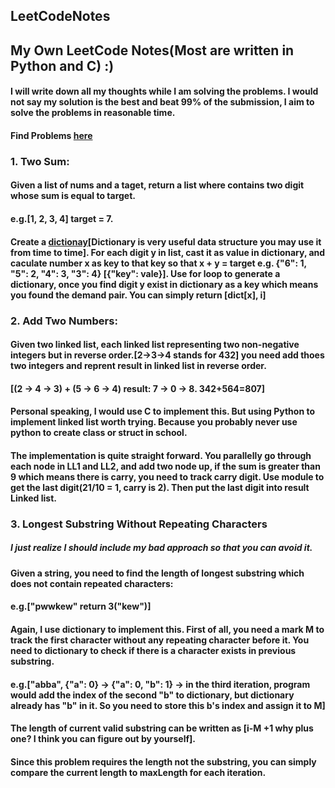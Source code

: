 ## LeetCodeNotes
## My Own LeetCode Notes(Most are written in Python and C) :)
#### I will write down all my thoughts while I am solving the problems. I would not say my solution is the best and beat 99% of the submission, I aim to solve the problems in reasonable time.
#### Find Problems [here](https://leetcode.com/problemset/all/)
### 1. Two Sum:
#### Given a list of nums and a taget, return a list where contains two digit whose sum is equal to target.
#### e.g.[1, 2, 3, 4] target = 7.
#### Create a [dictionay](https://docs.python.org/3/tutorial/datastructures.html)[Dictionary is very useful data structure you may use it from time to time]. For each digit y in list, cast it as value in dictionary, and caculate number x as key to that key so that x + y = target e.g. {"6": 1, "5": 2, "4": 3, "3": 4} [{"key": vale}]. Use for loop to generate a dictionary, once you find digit y exist in dictionary as a key which means you found the demand pair. You can simply return [dict[x], i]
### 2. Add Two Numbers:
#### Given two linked list, each linked list representing two non-negative integers but in reverse order.[2->3->4 stands for 432] you need add thoes two integers and reprent result in linked list in reverse order. 
#### [(2 -> 4 -> 3) + (5 -> 6 -> 4) result: 7 -> 0 -> 8. 342+564=807] 
#### Personal speaking, I would use C to implement this. But using Python to implement linked list worth trying. Because you probably never use python to create class or struct in school.
#### The implementation is quite straight forward. You parallelly go through each node in LL1 and LL2, and add two node up, if the sum is greater than 9 which means there is carry, you need to track carry digit. Use module to get the last digit(21/10 = 1, carry is 2). Then put the last digit into result Linked list.
### 3. Longest Substring Without Repeating Characters
##### I just realize I should include my bad approach so that you can avoid it.
#### Given a string, you need to find the length of longest substring which does not contain repeated characters: 
#### e.g.["pwwkew" return 3("kew")]
#### Again, I use dictionary to implement this. First of all, you need a mark M to track the first character without any repeating character before it. You need to dictionary to check if there is a character exists in previous substring. 
#### e.g.["abba", {"a": 0} -> {"a": 0, "b": 1} -> in the third iteration, program would add the index of the second "b" to dictionary, but dictionary already has "b" in it. So you need to store this b's index and assign it to M] 
#### The length of current valid substring can be written as [i-M +1 why plus one? I think you can figure out by yourself].
#### Since this problem requires the length not the substring, you can simply compare the current length to maxLength for each iteration.

